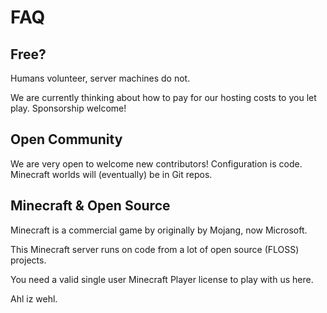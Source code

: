 # FAQ

## Free?

Humans volunteer, server machines do not.

We are currently thinking about how to pay for our hosting costs to you let play.  Sponsorship welcome!


## Open Community

We are very open to welcome new contributors!  Configuration is code.  Minecraft worlds will (eventually) be in Git repos.


## Minecraft & Open Source

Minecraft is a commercial game by originally by Mojang, now Microsoft.

This Minecraft server runs on code from a lot of open source (FLOSS) projects.

You need a valid single user Minecraft Player license to play with us here.

Ahl iz wehl.
